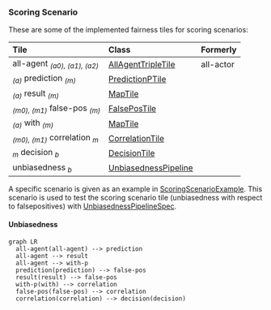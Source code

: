 <head>
  <script src="https://cdnjs.cloudflare.com/ajax/libs/mermaid/9.4.3/mermaid.min.js"> </script>
</head>


### Scoring Scenario

These are some of the implemented fairness tiles for scoring scenarios:

| Tile                                               | Class                                        | Formerly  |
|:---------------------------------------------------|:---------------------------------------------|:----------|
| all-agent <sub>*(a0), (a1), (a2)*</sub>            | [AllAgentTripleTile][AllAgentTripleTile]     | all-actor |
| <sub>*(a)*</sub> prediction <sub>*(m)*</sub>       | [PredictionPTile][PredictionPTile]           |           |
| <sub>*(a)*</sub> result <sub>*(m)*</sub>           | [MapTile][MapTile]                           |           |
| <sub>*(m0), (m1)*</sub> false-pos <sub>*(m)*</sub> | [FalsePosTile][FalsePosTile]                 |           |
| <sub>*(a)*</sub> with <sub>*(m)*</sub>             | [MapTile][MapTile]                           |           |
| <sub>*(m0), (m1)*</sub> correlation <sub>*m*</sub> | [CorrelationTile][CorrelationTile]           |           |
| <sub>*m*</sub> decision <sub>*b*</sub>             | [DecisionTile][DecisionTile]                 |           |
| unbiasedness <sub>*b*</sub>                        | [UnbiasednessPipeline][UnbiasednessPipeline] |           |

A specific scenario is given as an example in
[ScoringScenarioExample][ScoringScenarioExample]. This scenario is used to test the
scoring scenario tile (unbiasedness with respect to falsepositives) with
[UnbiasednessPipelineSpec][UnbiasednessPipelineSpec].


#### Unbiasedness

```mermaid
graph LR
  all-agent(all-agent) --> prediction
  all-agent --> result
  all-agent --> with-p
  prediction(prediction) --> false-pos
  result(result) --> false-pos
  with-p(with) --> correlation
  false-pos(false-pos) --> correlation
  correlation(correlation) --> decision(decision)
```

[AllAgentTripleTile]: https://github.com/julianmendez/tiles/blob/master/core/src/main/scala/soda/tiles/fairness/tile/constant/AllAgentTripleTile.soda

[PredictionPTile]: https://github.com/julianmendez/tiles/blob/master/core/src/main/scala/soda/tiles/fairness/tile/composite/PredictionPTile.soda

[MapTile]: https://github.com/julianmendez/tiles/blob/master/core/src/main/scala/soda/tiles/fairness/tile/primitive/MapTile.soda

[FalsePosTile]: https://github.com/julianmendez/tiles/blob/master/core/src/main/scala/soda/tiles/fairness/tile/composite/FalsePosTile.soda

[CorrelationTile]: https://github.com/julianmendez/tiles/blob/master/core/src/main/scala/soda/tiles/fairness/tile/composite/CorrelationTile.soda

[DecisionTile]: https://github.com/julianmendez/tiles/blob/master/core/src/main/scala/soda/tiles/fairness/tile/derived/apply/DecisionTile.soda

[UnbiasednessPipeline]: https://github.com/julianmendez/tiles/blob/master/core/src/main/scala/soda/tiles/fairness/pipeline/UnbiasednessPipeline.soda

[ScoringScenarioExample]: https://github.com/julianmendez/tiles/blob/master/core/src/test/scala/soda/tiles/fairness/pipeline/ScoringScenarioExample.soda

[UnbiasednessPipelineSpec]: https://github.com/julianmendez/tiles/blob/master/core/src/test/scala/soda/tiles/fairness/pipeline/UnbiasednessPipelineSpec.soda

<script>
  window.mermaid.init(undefined, document.querySelectorAll('.language-mermaid'));
</script>


